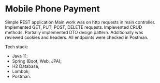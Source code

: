 # Mobile Phone Payment
Simple REST application
Main work was on http requests in main controller.
Implemented GET, PUT, POST, DELETE requests.
Implevented CRUD methods.
Partially implemented DTO design pattern.
Additionally was reviewed cookies and headers.
All endpoints were checked in Postman.

Tech stack:
- Java 11;
- Spring (Boot, Web, JPA);
- H2 Database;
- Lombok;
- Postman.
